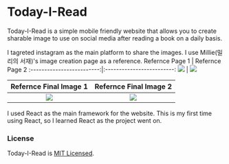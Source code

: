 # Today-I-Read
Today-I-Read is a simple mobile friendly website that allows you to create sharable image to use on social media after reading a book on a daily basis. 

I tagreted instagram as the main platform to share the images. I use Millie(밀리의 서재)'s image creation page as a reference.
Refernce Page 1            |  Refernce Page 2
:-------------------------:|:-------------------------:
![](https://github.com/user-attachments/assets/795e3322-2719-4884-86f3-2da53ef4f639)  |  ![](https://github.com/user-attachments/assets/c87827a6-e49f-4ad0-9acb-0b0cdc41188a)

Refernce Final Image 1            |  Refernce Final Image 2
:-------------------------:|:-------------------------:
![](https://github.com/user-attachments/assets/e35b5c20-9c4f-44e7-862e-3c74fb452f14)  |  ![](https://github.com/user-attachments/assets/993805c4-8e6d-4059-8f05-c6310abb697e)

I used React as the main framework for the website. This is my first time using React, so I learned React as the project went on.

### License
Today-I-Read is [MIT Licensed](./LICENSE).
